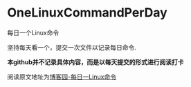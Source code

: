 # OneLinuxCommandPerDay
每日一个Linux命令

坚持每天看一个，提交一次文件以记录每日命令.

**本github并不记录具体内容，而是以每天提交的形式进行阅读打卡**

阅读原文地址为[博客园-每日一Linux命令](https://www.cnblogs.com/peida/tag/每日一linux命令/default.html) 
